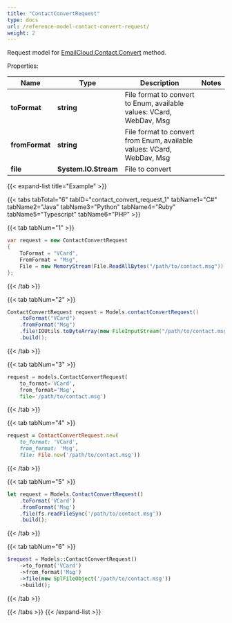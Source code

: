 ```yaml
---
title: "ContactConvertRequest"
type: docs
url: /reference-model-contact-convert-request/
weight: 2
---
```


Request model for [EmailCloud.Contact.Convert](/email/reference-contact-api/#convert) method.

Properties:

Name | Type | Description | Notes
---- | ---- | ----------- | -----
**toFormat** |**string**|File format to convert to Enum, available values: VCard, WebDav, Msg |
**fromFormat** |**string**|File format to convert from Enum, available values: VCard, WebDav, Msg |
**file** |**System.IO.Stream**|File to convert |

{{< expand-list title="Example" >}}

{{< tabs tabTotal="6" tabID="contact_convert_request_1" tabName1="C#" tabName2="Java" tabName3="Python" tabName4="Ruby" tabName5="Typescript" tabName6="PHP" >}}

{{< tab tabNum="1" >}}

```csharp
var request = new ContactConvertRequest
{ 
    ToFormat = "VCard",
    FromFormat = "Msg",
    File = new MemoryStream(File.ReadAllBytes("/path/to/contact.msg"))
};
```

{{< /tab >}}

{{< tab tabNum="2" >}}

```java
ContactConvertRequest request = Models.contactConvertRequest()
    .toFormat("VCard")
    .fromFormat("Msg")
    .file(IOUtils.toByteArray(new FileInputStream("/path/to/contact.msg")))
    .build();
```

{{< /tab >}}

{{< tab tabNum="3" >}}

```python
request = models.ContactConvertRequest(
    to_format='VCard',
    from_format='Msg',
    file='/path/to/contact.msg')
```

{{< /tab >}}

{{< tab tabNum="4" >}}

```ruby
request = ContactConvertRequest.new(
    to_format: 'VCard',
    from_format: 'Msg',
    file: File.new('/path/to/contact.msg'))
```

{{< /tab >}}

{{< tab tabNum="5" >}}

```typescript
let request = Models.ContactConvertRequest()
    .toFormat('VCard')
    .fromFormat('Msg')
    .file(fs.readFileSync('/path/to/contact.msg'))
    .build();
```

{{< /tab >}}

{{< tab tabNum="6" >}}

```php
$request = Models::ContactConvertRequest()
    ->to_format('VCard')
    ->from_format('Msg')
    ->file(new SplFileObject('/path/to/contact.msg'))
    ->build();
```

{{< /tab >}}

{{< /tabs >}}
{{< /expand-list >}}

